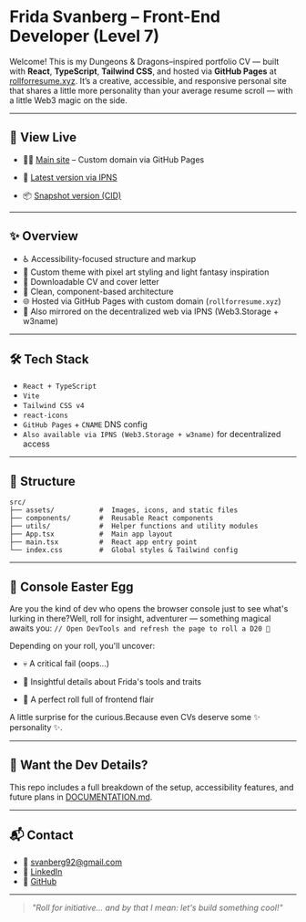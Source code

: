 # Frida Svanberg – Front-End Developer (Level 7)

Welcome! This is my Dungeons & Dragons–inspired portfolio CV — built with **React**, **TypeScript**, **Tailwind CSS**, and hosted via **GitHub Pages** at [rollforresume.xyz](https://rollforresume.xyz). It’s a creative, accessible, and responsive personal site that shares a little more personality than your average resume scroll — with a little Web3 magic on the side.

---

## 🚀 View Live

- 🧙‍♀️ [Main site](https://rollforresume.xyz) – Custom domain via GitHub Pages

- 🔁 [Latest version via IPNS](https://w3s.link/ipns/k51qzi5uqu5dhzw7nlhmsx96eiim9betbxncsc2hileogg8p884cu7lo53t2ev)

- 📦 [Snapshot version (CID)](https://bafybeifdcfbayf7ks3wg335fys5nvp64wofmiupzltowv2lkcgukoq4ari.ipfs.w3s.link)

---

## ✨ Overview

- ♿ Accessibility-focused structure and markup
- 🎨 Custom theme with pixel art styling and light fantasy inspiration
- 📄 Downloadable CV and cover letter
- 🔧 Clean, component-based architecture
- 🌐 Hosted via GitHub Pages with custom domain (`rollforresume.xyz`)
- 🧪 Also mirrored on the decentralized web via IPNS (Web3.Storage + w3name)

---

## 🛠️ Tech Stack

- `React + TypeScript`
- `Vite`
- `Tailwind CSS v4`
- `react-icons`
- `GitHub Pages` + `CNAME` DNS config
- `Also available via IPNS (Web3.Storage + w3name)` for decentralized access

---

## 📁 Structure

```
src/
├── assets/           #  Images, icons, and static files
├── components/       #  Reusable React components
├── utils/            #  Helper functions and utility modules
├── App.tsx           #  Main app layout
├── main.tsx          #  React app entry point
└── index.css         #  Global styles & Tailwind config
```

---

## 🎲 Console Easter Egg

Are you the kind of dev who opens the browser console just to see what's lurking in there?Well, roll for insight, adventurer — something magical awaits you:
`// Open DevTools and refresh the page to roll a D20 🎲`

Depending on your roll, you'll uncover:

- 💀 A critical fail (oops...)

- 🧐 Insightful details about Frida's tools and traits

- 🧙 A perfect roll full of frontend flair

A little surprise for the curious.Because even CVs deserve some ✨ personality ✨.

---

## 🧙 Want the Dev Details?

This repo includes a full breakdown of the setup, accessibility features, and future plans in [DOCUMENTATION.md](./DOCUMENTATION.md).

---

## 📬 Contact

- 📧 svanberg92@gmail.com
- 💼 [LinkedIn](https://www.linkedin.com/in/frida-svanberg)
- 🐙 [GitHub](https://github.com/FridaSvanberg)

---

> _"Roll for initiative... and by that I mean: let's build something cool!"_
